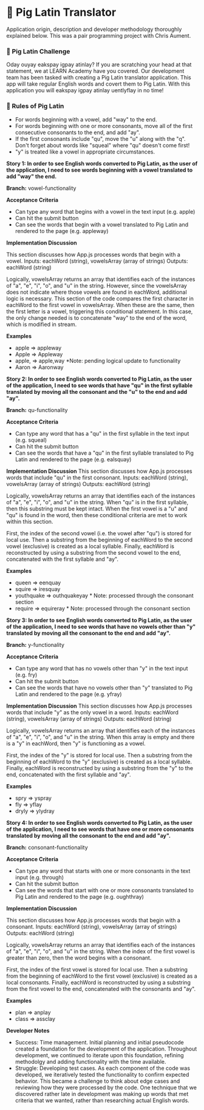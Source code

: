 # 🐷 Pig Latin Translator

Application origin, description and developer methodology thoroughly explained below. This was a pair programming project with Chris Aument. 

### 🐽 Pig Latin Challenge

Oday ouyay eakspay igpay atinlay? If you are scratching your head at that statement, we at LEARN Academy have you covered. Our development team has been tasked with creating a Pig Latin translator application. This app will take regular English words and covert them to Pig Latin. With this application you will eakspay igpay atinlay uentlyflay in no time!

### 💬 Rules of Pig Latin

- For words beginning with a vowel, add "way" to the end.
- For words beginning with one or more consonants, move all of the first consecutive consonants to the end, and add "ay".
- If the first consonants include "qu", move the "u" along with the "q". Don't forget about words like "squeal" where "qu" doesn't come first!
- "y" is treated like a vowel in appropriate circumstances.

**Story 1: In order to see English words converted to Pig Latin, as the user of the application, I need to see words beginning with a vowel translated to add "way" the end.**

**Branch:** vowel-functionality

**Acceptance Criteria**

- Can type any word that begins with a vowel in the text input (e.g. apple)
- Can hit the submit button
- Can see the words that begin with a vowel translated to Pig Latin and rendered to the page (e.g. appleway)

**Implementation Discussion**

 This section discusses how App.js processes words that begin with a vowel.
 Inputs: eachWord (string), vowelsArray (array of strings)
 Outputs: eachWord (string)
 
 Logically, vowelsArray returns an array that identifies each of the instances of "a", "e", "i", "o", and "u" in the string. However, since the vowelsArray does not indicate where those vowels are found in eachWord, additional logic is necessary. This section of the code compares the first character in eachWord to the first vowel in vowelsArray. When these are the same, then the first letter is a vowel, triggering this conditional statement. In this case, the only change needed is to concatenate "way" to the end of the word, which is modified in stream.

 **Examples**

- apple => appleway
- Apple => Appleway
- apple, => apple,way *Note: pending logical update to functionality
- Aaron => Aaronway

**Story 2: In order to see English words converted to Pig Latin, as the user of the application, I need to see words that have "qu" in the first syllable translated by moving all the consonant and the "u" to the end and add "ay".**

**Branch:** qu-functionality

**Acceptance Criteria**

- Can type any word that has a "qu" in the first syllable in the text input (e.g. squeal)
- Can hit the submit button
- Can see the words that have a "qu" in the first syllable translated to Pig Latin and rendered to the page (e.g. ealsquay)

**Implementation Discussion**
 This section discusses how App.js processes words that include "qu" in the first consonant.
 Inputs: eachWord (string), vowelsArray (array of strings)
 Outputs: eachWord (string)
 
 Logically, vowelsArray returns an array that identifies each of the instances of "a", "e", "i", "o", and "u" in the string. When "qu" is in the first syllable, then this substring must be kept intact. When the first vowel is a "u" and "qu" is found in the word, then these conditional criteria are met to work within this section.
 
 First, the index of the second vowel (i.e. the vowel after "qu") is stored for local use. Then a substring from the beginning of eachWord to the second vowel (exclusive) is created as a local syllable. Finally, eachWord is reconstructed by using a substring from the second vowel to the end, concatenated with the first syllable and "ay".

 **Examples**

- queen => eenquay
- squire => iresquay
- youthquake => outhquakeyay * Note: processed through the consonant section
- require => equireray * Note: processed through the consonant section

**Story 3: In order to see English words converted to Pig Latin, as the user of the application, I need to see words that have no vowels other than "y" translated by moving all the consonant to the end and add "ay".**

**Branch:** y-functionality

**Acceptance Criteria**

- Can type any word that has no vowels other than "y" in the text input (e.g. fry)
- Can hit the submit button
- Can see the words that have no vowels other than "y" translated to Pig Latin and rendered to the page (e.g. yfray)

**Implementation Discussion**
 This section discusses how App.js processes words that include "y" as the only vowel in a word.
 Inputs: eachWord (string), vowelsArray (array of strings)
 Outputs: eachWord (string)
 
 Logically, vowelsArray returns an array that identifies each of the instances of "a", "e", "i", "o", and "u" in the string. When this array is empty and there is a "y" in eachWord, then "y" is functioning as a vowel.
 
 First, the index of the "y" is stored for local use. Then a substring from the beginning of eachWord to the "y" (exclusive) is created as a local syllable. Finally, eachWord is reconstructed by using a substring from the "y" to the end, concatenated with the first syllable and "ay".

 **Examples**

- spry => yspray
- fly => yflay
- dryly => ylydray

**Story 4: In order to see English words converted to Pig Latin, as the user of the application, I need to see words that have one or more consonants translated by moving all the consonant to the end and add "ay".**

**Branch:** consonant-functionality

**Acceptance Criteria**

- Can type any word that starts with one or more consonants in the text input (e.g. through)
- Can hit the submit button
- Can see the words that start with one or more consonants translated to Pig Latin and rendered to the page (e.g. oughthray)

**Implementation Discussion**

 This section discusses how App.js processes words that begin with a consonant.
 Inputs: eachWord (string), vowelsArray (array of strings)
 Outputs: eachWord (string)
 
 Logically, vowelsArray returns an array that identifies each of the instances of "a", "e", "i", "o", and "u" in the string. When the index of the first vowel is greater than zero, then the word begins with a consonant.
 
 First, the index of the first vowel is stored for local use. Then a substring from the beginning of eachWord to the first vowel (exclusive) is created as a local consonants. Finally, eachWord is reconstructed by using a substring from the first vowel to the end, concatenated with the consonants and "ay".

 **Examples**

- plan => anplay
- class => assclay

**Developer Notes**

- Success: Time management. Initial planning and initial pseudocode created a foundation for the development of the application. Throughout development, we continued to iterate upon this foundation, refining methodolgy and adding functionality with the time available.
- Struggle: Developing test cases. As each component of the code was developed, we iteratively tested the functionality to confirm expected behavior. This became a challenge to think about edge cases and reviewing how they were processed by the code. One technique that we discovered rather late in development was making up words that met criteria that we wanted, rather than researching actual English words.